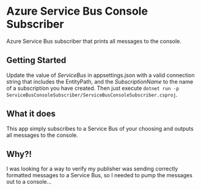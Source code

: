 # Azure Service Bus Console Subscriber
Azure Service Bus subscriber that prints all messages to the console.

## Getting Started
Update the value of *ServiceBus* in appsettings.json with a valid connection string that includes the EntityPath, and the *SubscriptionName* to the name of a subscription you have created. Then just execute `dotnet run -p ServiceBusConsoleSubscriber/ServiceBusConsoleSubscriber.csproj`.

## What it does
This app simply subscribes to a Service Bus of your choosing and outputs all messages to the console.

## Why?!
I was looking for a way to verify my publisher was sending correctly formatted messages to a Service Bus, so I needed to pump the messages out to a console...
